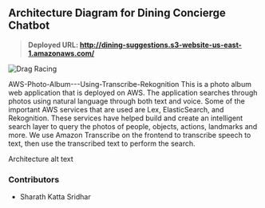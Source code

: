 ## Architecture Diagram for Dining Concierge Chatbot  
  

> **Deployed URL: http://dining-suggestions.s3-website-us-east-1.amazonaws.com/**

![Drag Racing](https://i.imgur.com/Xt4Tmmr.jpg)


AWS-Photo-Album---Using-Transcribe-Rekognition
This is a photo album web application that is deployed on AWS. The application searches through photos using natural language through both text and voice. Some of the important AWS services that are used are Lex, ElasticSearch, and Rekognition. These services have helped build and create an intelligent search layer to query the photos of people, objects, actions, landmarks and more. We use Amazon Transcribe on the frontend to transcribe speech to text, then use the transcribed text to perform the search.

Architecture
alt text

### Contributors
- Sharath Katta Sridhar

